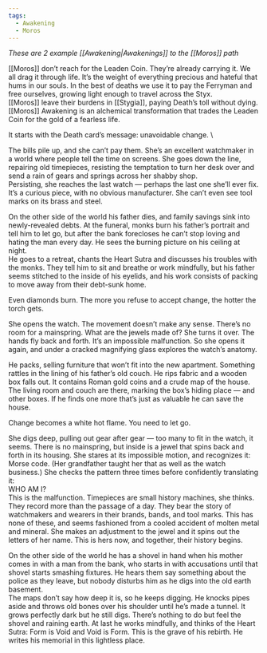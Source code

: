 ```yaml
---
tags:
  - Awakening
  - Moros
---
```

_These are 2 example [[Awakening|Awakenings]] to the [[Moros]] path_

[[Moros]] don’t reach for the Leaden Coin. They’re already carrying it. We all drag it through life. It’s the weight of everything precious and hateful that hums in our souls. In the best of deaths we use it to pay the Ferryman and free ourselves, growing light enough to travel across the Styx. \
[[Moros]] leave their burdens in [[Stygia]], paying Death’s toll without dying. [[Moros]] Awakening is an alchemical transformation that trades the Leaden Coin for the gold of a fearless life.

It starts with the Death card’s message: unavoidable change. \

The bills pile up, and she can’t pay them. She’s an excellent watchmaker in a world where people tell the time on screens. She goes down the line, repairing old timepieces, resisting the temptation to turn her desk over and send a rain of gears and springs across her shabby shop. \
Persisting, she reaches the last watch — perhaps the last one she’ll ever fix. It’s a curious piece, with no obvious manufacturer. She can’t even see tool marks on its brass and steel.

On the other side of the world his father dies, and family savings sink into newly-revealed debts. At the funeral, monks burn his father’s portrait and tell him to let go, but after the bank forecloses he can’t stop loving and hating the man every day. He sees the burning picture on his ceiling at night. \
He goes to a retreat, chants the Heart Sutra and discusses his troubles with the monks. They tell him to sit and breathe or work mindfully, but his father seems stitched to the inside of his eyelids, and his work consists of packing to move away from their debt-sunk home.

Even diamonds burn. The more you refuse to accept change, the hotter the torch gets.

She opens the watch. The movement doesn’t make any sense. There’s no room for a mainspring. What are the jewels made of? She turns it over. The hands fly back and forth. It’s an impossible malfunction. So she opens it again, and under a cracked magnifying glass explores the watch’s anatomy.

He packs, selling furniture that won’t fit into the new apartment. Something rattles in the lining of his father’s old couch. He rips fabric and a wooden box falls out. It contains Roman gold coins and a crude map of the house. The living room and couch are there, marking the box’s hiding place — and other boxes. If he finds one more that’s just as valuable he can save the house.

Change becomes a white hot flame. You need to let go.

She digs deep, pulling out gear after gear — too many to fit in the watch, it seems. There is no mainspring, but inside is a jewel that spins back and forth in its housing. She stares at its impossible motion, and recognizes it: Morse code. (Her grandfather taught her that as well as the watch business.) She checks the pattern three times before confidently translating it: \
WHO AM I? \
This is the malfunction. Timepieces are small history machines, she thinks. They record more than the passage of a day. They bear the story of watchmakers and wearers in their brands, bands, and tool marks. This has none of these, and seems fashioned from a cooled accident of molten metal and mineral. She makes an adjustment to the jewel and it spins out the letters of her name. This is hers now, and together, their history begins.

On the other side of the world he has a shovel in hand when his mother comes in with a man from the bank, who starts in with accusations until that shovel starts smashing fixtures. He hears them say something about the police as they leave, but nobody disturbs him as he digs into the old earth basement. \
The maps don’t say how deep it is, so he keeps digging. He knocks pipes aside and throws old bones over his shoulder until he’s made a tunnel. It grows perfectly dark but he still digs. There’s nothing to do but feel the shovel and raining earth. At last he works mindfully, and thinks of the Heart Sutra: Form is Void and Void is Form. This is the grave of his rebirth. He writes his memorial in this lightless place.